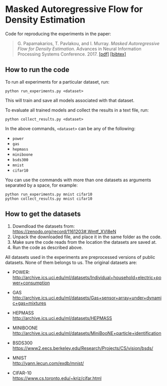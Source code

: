 # Masked Autoregressive Flow for Density Estimation

Code for reproducing the experiments in the paper:

> G. Papamakarios, T. Pavlakou, and I. Murray. _Masked Autoregressive Flow for Density Estimation_. Advances in Neural Information Processing Systems Conference. 2017.
> [[pdf]](https://arxiv.org/pdf/1705.07057.pdf) [[bibtex]](http://homepages.inf.ed.ac.uk/s1459647/bibtex/maf.bib)

## How to run the code

To run all experiments for a particular dataset, run:

```
python run_experiments.py <dataset>
```

This will train and save all models associated with that dataset.

To evaluate all trained models and collect the results in a text file, run:

```
python collect_results.py <dataset>
```

In the above commands, `<dataset>` can be any of the following:
* `power`
* `gas`
* `hepmass`
* `miniboone`
* `bsds300`
* `mnist`
* `cifar10`

You can use the commands with more than one datasets as arguments separated by a space, for example:

```
python run_experiments.py mnist cifar10  
python collect_results.py mnist cifar10
```

## How to get the datasets

1. Downdload the datasets from: https://zenodo.org/record/1161203#.Wmtf_XVl8eN
2. Unpack the downloaded file, and place it in the same folder as the code.
3. Make sure the code reads from the location the datasets are saved at.
4. Run the code as described above.

All datasets used in the experiments are preprocessed versions of public datasets. None of them belongs to us. The original datasets are:

* POWER:  
  http://archive.ics.uci.edu/ml/datasets/Individual+household+electric+power+consumption
  
* GAS  
  http://archive.ics.uci.edu/ml/datasets/Gas+sensor+array+under+dynamic+gas+mixtures
  
* HEPMASS  
  http://archive.ics.uci.edu/ml/datasets/HEPMASS
  
* MINIBOONE  
  http://archive.ics.uci.edu/ml/datasets/MiniBooNE+particle+identification
  
* BSDS300  
  https://www2.eecs.berkeley.edu/Research/Projects/CS/vision/bsds/
  
* MNIST  
  http://yann.lecun.com/exdb/mnist/
  
* CIFAR-10  
  https://www.cs.toronto.edu/~kriz/cifar.html

